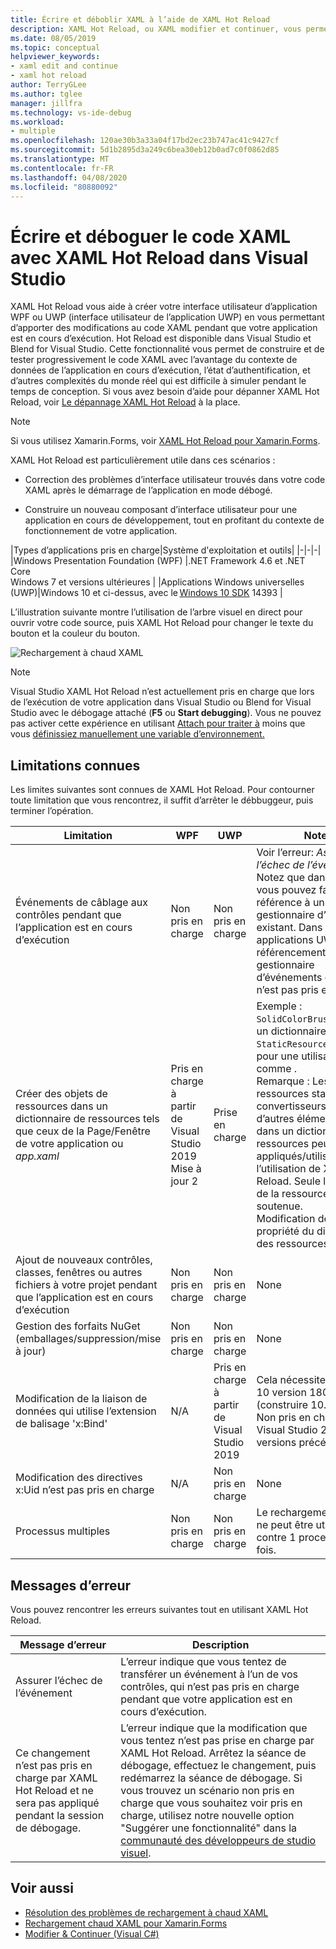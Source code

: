 ```yaml
---
title: Écrire et déboblir XAML à l’aide de XAML Hot Reload
description: XAML Hot Reload, ou XAML modifier et continuer, vous permet d’apporter des modifications à votre code XAML tout en exécutant des applications
ms.date: 08/05/2019
ms.topic: conceptual
helpviewer_keywords:
- xaml edit and continue
- xaml hot reload
author: TerryGLee
ms.author: tglee
manager: jillfra
ms.technology: vs-ide-debug
ms.workload:
- multiple
ms.openlocfilehash: 120ae30b3a33a04f17bd2ec23b747ac41c9427cf
ms.sourcegitcommit: 5d1b2895d3a249c6bea30eb12b0ad7c0f0862d85
ms.translationtype: MT
ms.contentlocale: fr-FR
ms.lasthandoff: 04/08/2020
ms.locfileid: "80880092"
---
```

# <a name="write-and-debug-running-xaml-code-with-xaml-hot-reload-in-visual-studio"></a>Écrire et déboguer le code XAML avec XAML Hot Reload dans Visual Studio

XAML Hot Reload vous aide à créer votre interface utilisateur d’application WPF ou UWP (interface utilisateur de l’application UWP) en vous permettant d’apporter des modifications au code XAML pendant que votre application est en cours d’exécution. Hot Reload est disponible dans Visual Studio et Blend for Visual Studio. Cette fonctionnalité vous permet de construire et de tester progressivement le code XAML avec l’avantage du contexte de données de l’application en cours d’exécution, l’état d’authentification, et d’autres complexités du monde réel qui est difficile à simuler pendant le temps de conception. Si vous avez besoin d’aide pour dépanner XAML Hot Reload, voir [Le dépannage XAML Hot Reload](xaml-hot-reload-troubleshooting.md) à la place.

> [!NOTE]
> Si vous utilisez Xamarin.Forms, voir [XAML Hot Reload pour Xamarin.Forms](/xamarin/xamarin-forms/xaml/hot-reload).

XAML Hot Reload est particulièrement utile dans ces scénarios :

* Correction des problèmes d’interface utilisateur trouvés dans votre code XAML après le démarrage de l’application en mode débogé.

* Construire un nouveau composant d’interface utilisateur pour une application en cours de développement, tout en profitant du contexte de fonctionnement de votre application.

|Types d’applications pris en charge|Système d'exploitation et outils|
|-|-|-|
|Windows Presentation Foundation (WPF) |.NET Framework 4.6 et .NET Core</br>Windows 7 et versions ultérieures |
|Applications Windows universelles (UWP)|Windows 10 et ci-dessus, avec le [Windows 10 SDK](https://developer.microsoft.com/windows/downloads/windows-10-sdk) 14393 |

L’illustration suivante montre l’utilisation de l’arbre visuel en direct pour ouvrir votre code source, puis XAML Hot Reload pour changer le texte du bouton et la couleur du bouton.

![Rechargement à chaud XAML](../debugger/media/xaml-hot-reload-using.gif)

> [!NOTE]
> Visual Studio XAML Hot Reload n’est actuellement pris en charge que lors de l’exécution de votre application dans Visual Studio ou Blend for Visual Studio avec le débogage attaché (**F5** ou **Start debugging**). Vous ne pouvez pas activer cette expérience en utilisant [Attach pour traiter à](../debugger/attach-to-running-processes-with-the-visual-studio-debugger.md) moins que vous [définissiez manuellement une variable d’environnement.](xaml-hot-reload-troubleshooting.md#verify-that-you-use-start-debugging-rather-than-attach-to-process)

## <a name="known-limitations"></a>Limitations connues

Les limites suivantes sont connues de XAML Hot Reload. Pour contourner toute limitation que vous rencontrez, il suffit d’arrêter le débbuggeur, puis terminer l’opération.

|Limitation|WPF|UWP|Notes|
|-|-|-|-|
|Événements de câblage aux contrôles pendant que l’application est en cours d’exécution|Non pris en charge|Non pris en charge|Voir l’erreur: *Assurer l’échec de l’événement*. Notez que dans WPF, vous pouvez faire référence à un gestionnaire d’événement existant. Dans les applications UWP, le référencement d’un gestionnaire d’événements existant n’est pas pris en charge.|
|Créer des objets de ressources dans un dictionnaire de ressources tels que ceux de la Page/Fenêtre de votre application ou *app.xaml*|Pris en charge à partir de Visual Studio 2019 Mise à jour 2|Prise en charge|Exemple : `SolidColorBrush` ajouter un dictionnaire de `StaticResource`ressources pour une utilisation comme .</br>Remarque : Les ressources statiques, les convertisseurs de style et d’autres éléments écrits dans un dictionnaire de ressources peuvent être appliqués/utilisés lors de l’utilisation de XAML Hot Reload. Seule la création de la ressource n’est pas soutenue.</br> Modification de `Source` la propriété du dictionnaire des ressources.|
|Ajout de nouveaux contrôles, classes, fenêtres ou autres fichiers à votre projet pendant que l’application est en cours d’exécution|Non pris en charge|Non pris en charge|None|
|Gestion des forfaits NuGet (emballages/suppression/mise à jour)|Non pris en charge|Non pris en charge|None|
|Modification de la liaison de données qui utilise l’extension de balisage 'x:Bind'|N/A|Pris en charge à partir de Visual Studio 2019|Cela nécessite Windows 10 version 1809 (construire 10.0.17763). Non pris en charge dans Visual Studio 2017 ou les versions précédentes.|
|Modification des directives x:Uid n’est pas pris en charge|N/A|Non pris en charge|None|
|Processus multiples | Non pris en charge | Non pris en charge | Le rechargement à chaud ne peut être utilisé que contre 1 processus à la fois. |

## <a name="error-messages"></a>Messages d’erreur

Vous pouvez rencontrer les erreurs suivantes tout en utilisant XAML Hot Reload.

|Message d’erreur|Description|
|-|-|
|Assurer l’échec de l’événement|L’erreur indique que vous tentez de transférer un événement à l’un de vos contrôles, qui n’est pas pris en charge pendant que votre application est en cours d’exécution.|
|Ce changement n’est pas pris en charge par XAML Hot Reload et ne sera pas appliqué pendant la session de débogage.|L’erreur indique que la modification que vous tentez n’est pas prise en charge par XAML Hot Reload. Arrêtez la séance de débogage, effectuez le changement, puis redémarrez la séance de débogage. Si vous trouvez un scénario non pris en charge que vous souhaitez voir pris en charge, utilisez notre nouvelle option "Suggérer une fonctionnalité" dans la [communauté des développeurs de studio visuel](https://developercommunity.visualstudio.com/spaces/8/index.html). |

## <a name="see-also"></a>Voir aussi

* [Résolution des problèmes de rechargement à chaud XAML](xaml-hot-reload-troubleshooting.md)
* [Rechargement chaud XAML pour Xamarin.Forms](/xamarin/xamarin-forms/xaml/hot-reload)
* [Modifier & Continuer (Visual C#)](../debugger/edit-and-continue-visual-csharp.md)

